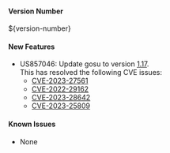 #### Version Number
${version-number}

#### New Features
- US857046: Update gosu to version [1.17](https://github.com/tianon/gosu/releases/tag/1.17).  
This has resolved the following CVE issues:
  - [CVE-2023-27561](https://access.redhat.com/security/cve/CVE-2023-27561)
  - [CVE-2022-29162](https://access.redhat.com/security/cve/CVE-2022-29162)
  - [CVE-2023-28642](https://access.redhat.com/security/cve/CVE-2023-28642)
  - [CVE-2023-25809](https://access.redhat.com/security/cve/CVE-2023-25809)

#### Known Issues
- None
